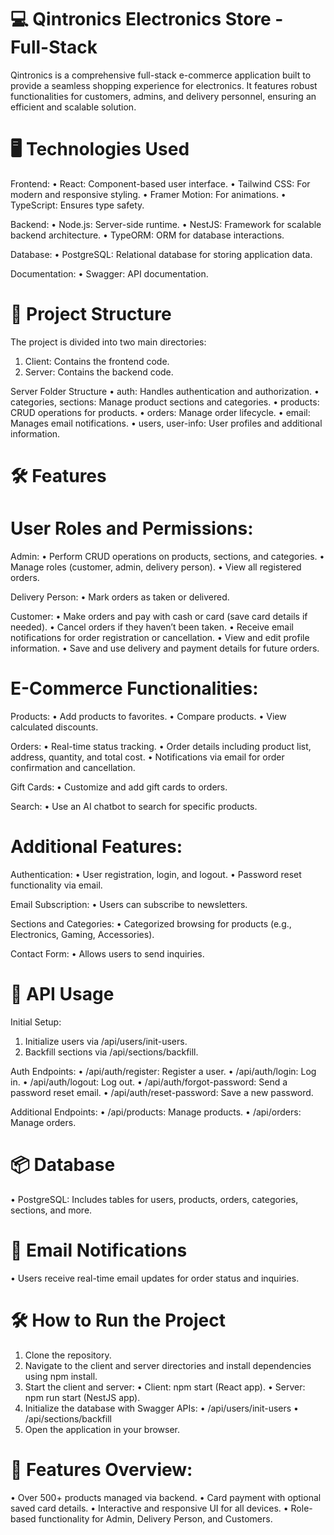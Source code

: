 # 💻 Qintronics Electronics Store - Full-Stack

Qintronics is a comprehensive full-stack e-commerce application built to provide a seamless shopping experience for electronics. It features robust functionalities for customers, admins, and delivery personnel, ensuring an efficient and scalable solution.

# 🖥️ Technologies Used

Frontend:
• React: Component-based user interface.
• Tailwind CSS: For modern and responsive styling.
• Framer Motion: For animations.
• TypeScript: Ensures type safety.

Backend:
• Node.js: Server-side runtime.
• NestJS: Framework for scalable backend architecture.
• TypeORM: ORM for database interactions.

Database:
• PostgreSQL: Relational database for storing application data.

Documentation:
• Swagger: API documentation.

# 📂 Project Structure

The project is divided into two main directories:

1. Client: Contains the frontend code.
2. Server: Contains the backend code.

Server Folder Structure
• auth: Handles authentication and authorization.
• categories, sections: Manage product sections and categories.
• products: CRUD operations for products.
• orders: Manage order lifecycle.
• email: Manages email notifications.
• users, user-info: User profiles and additional information.

# 🛠️ Features

# User Roles and Permissions:

Admin:
• Perform CRUD operations on products, sections, and categories.
• Manage roles (customer, admin, delivery person).
• View all registered orders.

Delivery Person:
• Mark orders as taken or delivered.

Customer:
• Make orders and pay with cash or card (save card details if needed).
• Cancel orders if they haven’t been taken.
• Receive email notifications for order registration or cancellation.
• View and edit profile information.
• Save and use delivery and payment details for future orders.

# E-Commerce Functionalities:

Products:
• Add products to favorites.
• Compare products.
• View calculated discounts.

Orders:
• Real-time status tracking.
• Order details including product list, address, quantity, and total cost.
• Notifications via email for order confirmation and cancellation.

Gift Cards:
• Customize and add gift cards to orders.

Search:
• Use an AI chatbot to search for specific products.

# Additional Features:

Authentication:
• User registration, login, and logout.
• Password reset functionality via email.

Email Subscription:
• Users can subscribe to newsletters.

Sections and Categories:
• Categorized browsing for products (e.g., Electronics, Gaming, Accessories).

Contact Form:
• Allows users to send inquiries.

# 📜 API Usage

Initial Setup:

1. Initialize users via /api/users/init-users.
2. Backfill sections via /api/sections/backfill.

Auth Endpoints:
• /api/auth/register: Register a user.
• /api/auth/login: Log in.
• /api/auth/logout: Log out.
• /api/auth/forgot-password: Send a password reset email.
• /api/auth/reset-password: Save a new password.

Additional Endpoints:
• /api/products: Manage products.
• /api/orders: Manage orders.

# 📦 Database

• PostgreSQL: Includes tables for users, products, orders, categories, sections, and more.

# 📧 Email Notifications

• Users receive real-time email updates for order status and inquiries.

# 🛠️ How to Run the Project

1. Clone the repository.
2. Navigate to the client and server directories and install dependencies using npm install.
3. Start the client and server:
   • Client: npm start (React app).
   • Server: npm run start (NestJS app).
4. Initialize the database with Swagger APIs:
   • /api/users/init-users
   • /api/sections/backfill
5. Open the application in your browser.

# 🌟 Features Overview:

• Over 500+ products managed via backend.
• Card payment with optional saved card details.
• Interactive and responsive UI for all devices.
• Role-based functionality for Admin, Delivery Person, and Customers.
